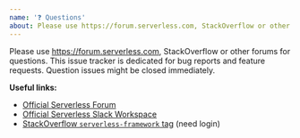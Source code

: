 ```yaml
---
name: '❓ Questions'
about: Please use https://forum.serverless.com, StackOverflow or other forums for questions
---
```


Please use https://forum.serverless.com, StackOverflow or other forums for questions.
This issue tracker is dedicated for bug reports and feature requests. Question issues might be closed immediately.

**Useful links:**

- [Official Serverless Forum](https://forum.serverless.com)
- [Official Serverless Slack Workspace](https://serverless.com/slack)
- [StackOverflow `serverless-framework` tag](https://stackoverflow.com/questions/ask?tags=serverless-framework) (need login)
